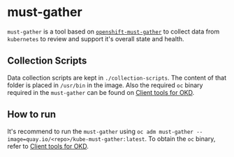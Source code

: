must-gather
===========

`must-gather` is a tool based on [`openshift-must-gather`](https://www.github.com/openshift/must-gather) to collect data from `kubernetes` to review and support it's overall state and health.

## Collection Scripts
Data collection scripts are kept in `./collection-scripts`.  The content of that folder is placed in `/usr/bin` in the image. Also the required `oc` binary required in the `must-gather` can be found on [Client tools for OKD](https://github.com/okd-project/okd/releases).

## How to run
It's recommend to run the `must-gather` using `oc adm must-gather --image=quay.io/<repo>/kube-must-gather:latest`. To obtain the `oc` binary, refer to [Client tools for OKD](https://github.com/okd-project/okd/releases).
